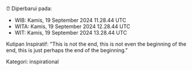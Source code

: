 ⏰ Diperbarui pada:
- WIB: Kamis, 19 September 2024 11.28.44 UTC
- WITA: Kamis, 19 September 2024 12.28.44 UTC
- WIT: Kamis, 19 September 2024 13.28.44 UTC

Kutipan Inspiratif:
"This is not the end, this is not even the beginning of the end, this is just perhaps the end of the beginning."


Kategori: inspirational

